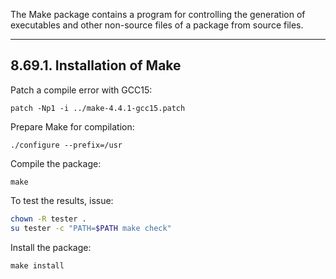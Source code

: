 The Make package contains a program for controlling the generation of executables and other non-source files of a package from source files.

---
## 8.69.1. Installation of Make

Patch a compile error with GCC15:

```shell
patch -Np1 -i ../make-4.4.1-gcc15.patch
```

Prepare Make for compilation:

```shell
./configure --prefix=/usr
```

Compile the package:

```shell
make
```

To test the results, issue:

```sh
chown -R tester .
su tester -c "PATH=$PATH make check"
```

Install the package:

```shell
make install
```